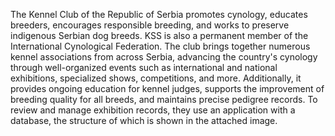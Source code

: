The Kennel Club of the Republic of Serbia promotes cynology, educates breeders, encourages responsible breeding, and works to preserve indigenous Serbian dog breeds. 
KSS is also a permanent member of the International Cynological Federation. The club brings together numerous kennel associations from across Serbia, 
advancing the country's cynology through well-organized events such as international and national exhibitions, specialized shows, competitions, and more.
Additionally, it provides ongoing education for kennel judges, supports the improvement of breeding quality for all breeds, and maintains precise pedigree records. 
To review and manage exhibition records, they use an application with a database, the structure of which is shown in the attached image.
